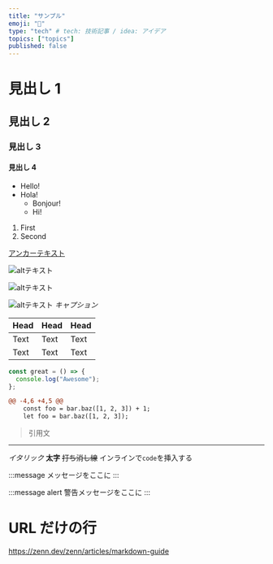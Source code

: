 ```yaml
---
title: "サンプル"
emoji: "📝"
type: "tech" # tech: 技術記事 / idea: アイデア
topics: ["topics"]
published: false
---
```


# 見出し 1

## 見出し 2

### 見出し 3

#### 見出し 4

- Hello!
- Hola!
  - Bonjour!
  * Hi!

1. First
2. Second

[アンカーテキスト](リンクのURL)

![altテキスト](https://storage.googleapis.com/zenn-user-upload/gxnwu3br83nsbqs873uibiy6fd43)

![altテキスト](https://storage.googleapis.com/zenn-user-upload/gxnwu3br83nsbqs873uibiy6fd43=250x)

![altテキスト](https://storage.googleapis.com/zenn-user-upload/gxnwu3br83nsbqs873uibiy6fd43=250x)
_キャプション_

| Head | Head | Head |
| ---- | ---- | ---- |
| Text | Text | Text |
| Text | Text | Text |

```fooBar.js
const great = () => {
  console.log("Awesome");
};
```

```diff js: ファイル名
@@ -4,6 +4,5 @@
    const foo = bar.baz([1, 2, 3]) + 1;
    let foo = bar.baz([1, 2, 3]);

```

> 引用文

---

_イタリック_
**太字**
~~打ち消し線~~
インラインで`code`を挿入する

:::message
メッセージをここに
:::

:::message alert
警告メッセージをここに
:::

# URL だけの行

https://zenn.dev/zenn/articles/markdown-guide

